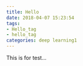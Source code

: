 ```yaml
---
title: Hello
date: 2018-04-07 15:23:54
tags: 
- Hello_tag
- hello_tag
categories: deep learning1
---
```

This is for test...